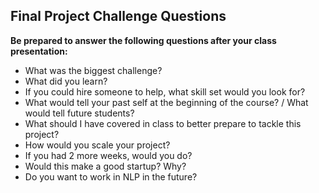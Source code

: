 
Final Project Challenge Questions
---

__Be prepared to answer the following questions after your class presentation:__

- What was the biggest challenge?
- What did you learn?
- If you could hire someone to help, what skill set would you look for?
- What would tell your past self at the beginning of the course? / What would tell future students?
- What should I have covered in class to better prepare to tackle this project?
- How would you scale your project?
- If you had 2 more weeks, would you do?
- Would this make a good startup? Why?
- Do you want to work in NLP in the future?